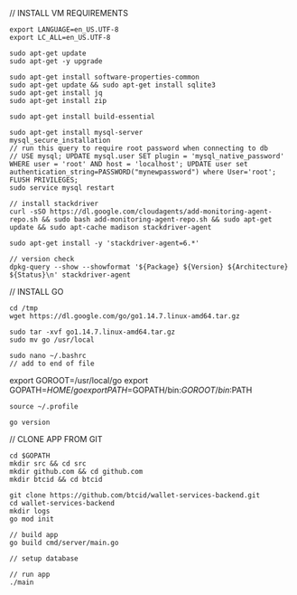 // INSTALL VM REQUIREMENTS

    export LANGUAGE=en_US.UTF-8
    export LC_ALL=en_US.UTF-8

    sudo apt-get update
    sudo apt-get -y upgrade

    sudo apt-get install software-properties-common
    sudo apt-get update && sudo apt-get install sqlite3
    sudo apt-get install jq
    sudo apt-get install zip

    sudo apt-get install build-essential

    sudo apt-get install mysql-server 
    mysql_secure_installation
    // run this query to require root password when connecting to db
    // USE mysql; UPDATE mysql.user SET plugin = 'mysql_native_password' WHERE user = 'root' AND host = 'localhost'; UPDATE user set authentication_string=PASSWORD("mynewpassword") where User='root'; FLUSH PRIVILEGES;
    sudo service mysql restart

    // install stackdriver
    curl -sSO https://dl.google.com/cloudagents/add-monitoring-agent-repo.sh && sudo bash add-monitoring-agent-repo.sh && sudo apt-get update && sudo apt-cache madison stackdriver-agent

    sudo apt-get install -y 'stackdriver-agent=6.*'

    // version check
    dpkg-query --show --showformat '${Package} ${Version} ${Architecture} ${Status}\n' stackdriver-agent



// INSTALL GO

    cd /tmp
    wget https://dl.google.com/go/go1.14.7.linux-amd64.tar.gz

    sudo tar -xvf go1.14.7.linux-amd64.tar.gz
    sudo mv go /usr/local

    sudo nano ~/.bashrc
    // add to end of file
  export GOROOT=/usr/local/go
  export GOPATH=$HOME/go
  export PATH=$GOPATH/bin:$GOROOT/bin:$PATH

    source ~/.profile

    go version

// CLONE APP FROM GIT

    cd $GOPATH
    mkdir src && cd src
    mkdir github.com && cd github.com
    mkdir btcid && cd btcid

    git clone https://github.com/btcid/wallet-services-backend.git
    cd wallet-services-backend
    mkdir logs
    go mod init

    // build app
    go build cmd/server/main.go

    // setup database

    // run app
    ./main




